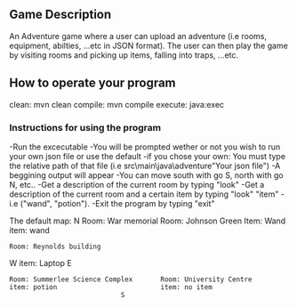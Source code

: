 ## Game Description
An Adventure game where a user can upload an adventure (i.e rooms, equipment, abilties, ...etc in JSON format). The user can then play the game by visiting rooms and picking up items, falling into traps, ...etc.

## How to operate your program
clean: mvn clean
compile: mvn compile
execute: java:exec

### Instructions for using the program
-Run the excecutable
-You will be prompted wether or not you wish to run your own json file or use the default
-if you chose your own: You must type the relative path of that file (i.e src\main\java\adventure\"Your json file")
-A beggining output will appear
-You can move south with go S, north with go N, etc..
-Get a description of the current room by typing "look"
-Get a description of the current room and a certain item by typing "look" "item" - i.e ("wand", "potion").
-Exit the program by typing "exit"

The default map: 
                                N
    Room: War memorial                   Room: Johnson Green
    Item: Wand                           item: wand

    Room: Reynolds building
 W  item: Laptop                                                        E

    Room: Summerlee Science Complex       Room: University Centre
    item: potion                          item: no item
                                S


